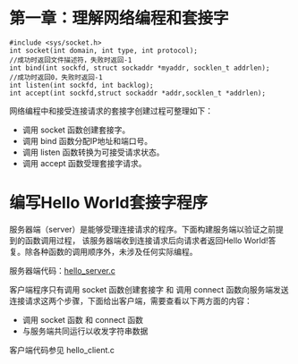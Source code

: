 # 第一章：理解网络编程和套接字

    #include <sys/socket.h>
    int socket(int domain, int type, int protocol);
    //成功时返回文件描述符，失败时返回-1
    int bind(int sockfd, struct sockaddr *myaddr, socklen_t addrlen);
    //成功时返回0，失败时返回-1
    int listen(int sockfd, int backlog);
    int accept(int sockfd,struct sockaddr *addr,socklen_t *addrlen);


网络编程中和接受连接请求的套接字创建过程可整理如下：

- 调用 socket 函数创建套接字。
- 调用 bind 函数分配IP地址和端口号。
- 调用 listen 函数转换为可接受请求状态。
- 调用 accept 函数受理套接字请求。

# 编写Hello World套接字程序
服务器端（server）是能够受理连接请求的程序。下面构建服务端以验证之前提到的函数调用过程，
该服务器端收到连接请求后向请求者返回Hello World!答复。除各种函数的调用顺序外，未涉及任何实际编程。

服务器端代码：[hello_server.c](https://github.com/betacat-code/CPP_Learning/blob/main/TCP-IP-NetworkNote/code/ch01%20hello_server.c)


客户端程序只有调用 socket 函数创建套接字 和 调用 connect 函数向服务端发送连接请求这两个步骤，下面给出客户端，需要查看以下两方面的内容：
- 调用 socket 函数 和 connect 函数
- 与服务端共同运行以收发字符串数据

客户端代码参见 hello_client.c


